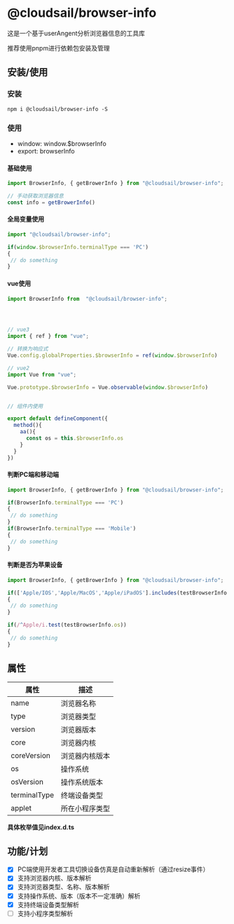 # @cloudsail/browser-info
这是一个基于userAngent分析浏览器信息的工具库

推荐使用pnpm进行依赖包安装及管理
## 安装/使用

### 安装

```shell
npm i @cloudsail/browser-info -S
```

### 使用
- window: window.$browserInfo
- export: browserInfo
#### 基础使用

```javascript
import BrowserInfo, { getBrowerInfo } from "@cloudsail/browser-info";

// 手动获取浏览器信息
const info = getBrowerInfo()
```

#### 全局变量使用

```javascript
import "@cloudsail/browser-info";

if(window.$browserInfo.terminalType === 'PC')
{
 // do something 
}
```


#### vue使用

```javascript
import BrowserInfo from  "@cloudsail/browser-info";




// vue3
import { ref } from "vue";

// 转换为响应式
Vue.config.globalProperties.$browserInfo = ref(window.$browserInfo)

// vue2
import Vue from "vue";

Vue.prototype.$browserInfo = Vue.observable(window.$browserInfo)


// 组件内使用

export default defineComponent({
  method(){
    aa(){
      const os = this.$browserInfo.os
    }
  }
})

```


#### 判断PC端和移动端
```javascript
import BrowserInfo, { getBrowerInfo } from "@cloudsail/browser-info";

if(BrowserInfo.terminalType === 'PC')
{
 // do something 
}
if(BrowserInfo.terminalType === 'Mobile')
{
 // do something 
}
```


#### 判断是否为苹果设备
```javascript
import BrowserInfo, { getBrowerInfo } from "@cloudsail/browser-info";

if(['Apple/IOS','Apple/MacOS','Apple/iPadOS'].includes(testBrowserInfo.os))
{
 // do something 
}

if(/^Apple/i.test(testBrowserInfo.os))
{
 // do something 
}
```
## 属性

| 属性         | 描述           |
| ------------ | -------------- |
| name         | 浏览器名称     |
| type         | 浏览器类型     |
| version      | 浏览器版本     |
| core         | 浏览器内核     |
| coreVersion  | 浏览器内核版本 |
| os           | 操作系统       |
| osVersion    | 操作系统版本   |
| terminalType | 终端设备类型   |
| applet       | 所在小程序类型 |

**具体枚举值见index.d.ts**

## 功能/计划
- [x] PC端使用开发者工具切换设备仿真是自动重新解析（通过resize事件）
- [x] 支持浏览器内核、版本解析
- [x] 支持浏览器类型、名称、版本解析
- [x] 支持操作系统、版本（版本不一定准确）解析
- [x] 支持终端设备类型解析
- [ ] 支持小程序类型解析
